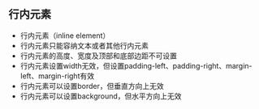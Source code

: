 ## 行内元素

- 行内元素（inline element）
- 行内元素只能容纳文本或者其他行内元素
- 行内元素的高度、宽度及顶部和底部边距不可设置
- 行内元素设置width无效，但设置padding-left、padding-right、margin-left、margin-right有效
- 行内元素可以设置border，但垂直方向上无效
- 行内元素可以设置background，但水平方向上无效